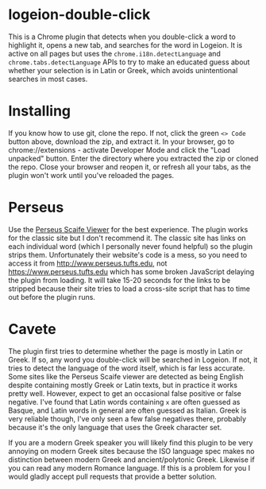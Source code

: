 # logeion-double-click
This is a Chrome plugin that detects when you double-click a word to highlight it, opens a new tab, and searches for the word in Logeion. It is active on all pages but uses the `chrome.i18n.detectLanguage` and `chrome.tabs.detectLanguage` APIs to try to make an educated guess about whether your selection is in Latin or Greek, which avoids unintentional searches in most cases.

# Installing
If you know how to use git, clone the repo. If not, click the green `<> Code` button above, download the zip, and extract it. In your browser, go to chrome://extensions - activate Developer Mode and click the "Load unpacked" button. Enter the directory where you extracted the zip or cloned the repo. Close your browser and reopen it, or refresh all your tabs, as the plugin won't work until you've reloaded the pages.

# Perseus
Use the [Perseus Scaife Viewer](https://scaife.perseus.org/library/) for the best experience. The plugin works for the classic site but I don't recommend it. The classic site has links on each individual word (which I personally never found helpful) so the plugin strips them. Unfortunately their website's code is a mess, so you need to access it from http://www.perseus.tufts.edu, not https://www.perseus.tufts.edu which has some broken JavaScript delaying the plugin from loading. It will take 15-20 seconds for the links to be stripped because their site tries to load a cross-site script that has to time out before the plugin runs.

# Cavete
The plugin first tries to determine whether the page is mostly in Latin or Greek. If so, any word you double-click will be searched in Logeion. If not, it tries to detect the language of the word itself, which is far less accurate. Some sites like the Perseus Scaife viewer are detected as being English despite containing mostly Greek or Latin texts, but in practice it works pretty well. However, expect to get an occasional false positive or false negative. I've found that Latin words containing `x` are often guessed as Basque, and Latin words in general are often guessed as Italian. Greek is very reliable though, I've only seen a few false negatives there, probably because it's the only language that uses the Greek character set.

If you are a modern Greek speaker you will likely find this plugin to be very annoying on modern Greek sites because the ISO language spec makes no distinction between modern Greek and ancient/polytonic Greek. Likewise if you can read any modern Romance language. If this is a problem for you I would gladly accept pull requests that provide a better solution.
